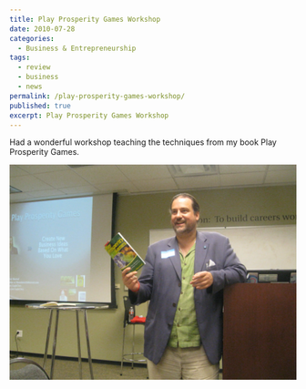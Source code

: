 ```yaml
---
title: Play Prosperity Games Workshop
date: 2010-07-28
categories:
  - Business & Entrepreneurship
tags:
  - review
  - business
  - news
permalink: /play-prosperity-games-workshop/
published: true
excerpt: Play Prosperity Games Workshop
---
```

Had a wonderful workshop teaching the techniques from my book Play Prosperity Games.

![Play Prosperity Games Workshop](/assets/images/books/play-prosperity-games-workshop-2010-07-28.webp)